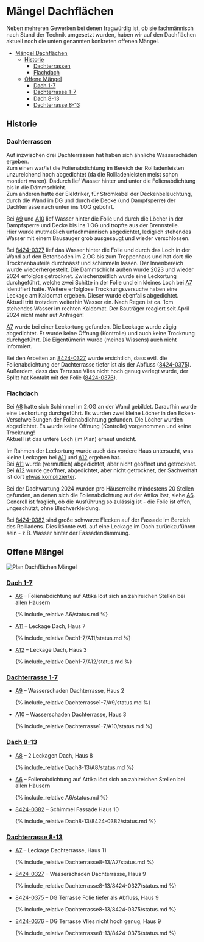 # Mängel Dachflächen

Neben mehreren Gewerken bei denen fragwürdig ist, ob sie fachmännisch
nach Stand der Technik umgesetzt wurden, haben wir auf den Dachflächen aktuell noch die unten genannten konkreten offenen Mängel.

- [Mängel Dachflächen](#mängel-dachflächen)
  - [Historie](#historie)
    - [Dachterrassen](#dachterrassen)
    - [Flachdach](#flachdach)
  - [Offene Mängel](#offene-mängel)
    - [Dach 1-7](#dach-1-7)
    - [Dachterrasse 1-7](#dachterrasse-1-7)
    - [Dach 8-13](#dach-8-13)
    - [Dachterrasse 8-13](#dachterrasse-8-13)

## Historie

### Dachterrassen

Auf inzwischen drei Dachterrassen hat haben sich ähnliche Wasserschäden ergeben.\
Zum einen war/ist die Folienabdichtung im Bereich der Rollladenleisten unzureichend hoch abgedichtet (da die Rollladenleisten meist schon montiert waren). Dadurch lief Wasser hinter und unter die Folienabdichtung bis in die Dämmschicht.\
Zum anderen hatte der Elektriker, für Stromkabel der Deckenbeleuchtung, durch die Wand im DG und durch die Decke (und Dampfsperre) der Dachterrasse nach unten ins 1.OG gebohrt.

Bei [A9] und [A10] lief Wasser hinter die Folie und durch die Löcher in der Dampfsperre und Decke bis ins 1.OG und tropfte aus der Brennstelle.\
Hier wurde mutmaßlich unfachmännisch abgedichtet, lediglich stehendes Wasser mit einem Bausauger grob ausgesaugt und wieder verschlossen.

Bei [8424-0327] lief das Wasser hinter die Folie und durch das Loch in der Wand auf den Betonboden im 2.OG bis zum Treppenhaus und hat dort die Trocknenbauteile durchnässt und schimmeln lassen.
Der Innenbereich wurde wiederhergestellt. Die Dämmschicht außen wurde 2023 und wieder 2024 erfolglos getrocknet. Zwischenzeitlich wurde eine Leckortung durchgeführt, welche zwei Schitte in der Folie und ein kleines Loch bei [A7] identifiert hatte. Weitere erfolglose Trocknungsversuche haben eine Leckage am Kaldomat ergeben. Dieser wurde ebenfalls abgedichtet.\
Aktuell tritt trotzdem weiterhin Wasser ein. Nach Regen ist ca. 1cm stehendes Wasser im rechten Kaldomat. Der Bauträger reagiert seit April 2024 nicht mehr auf Anfragen!

[A7] wurde bei einer Leckortung gefunden. Die Leckage wurde zügig abgedichtet. Er wurde keine Öffnung (Kontrolle) und auch keine Trocknung durchgeführt. Die Eigentümerin wurde (meines Wissens) auch nicht informiert.

Bei den Arbeiten an [8424-0327] wurde ersichtlich, dass evtl. die Folienabdichtung der Dachterrasse tiefer ist als der Abfluss ([8424-0375]).
Außerdem, dass das Terrasse Vlies nicht hoch genug verlegt wurde, der Splitt hat Kontakt mit der Folie ([8424-0376]).

### Flachdach

Bei [A8] hatte sich Schimmel im 2.OG an der Wand gebildet. Daraufhin wurde eine Leckortung durchgeführt. Es wurden zwei kleine Löcher in den Ecken-Verschweißungen der Folienabdichtung gefunden. Die Löcher wurden abgedichtet. Es wurde keine Öffnung (Kontrolle) vorgenommen und keine Trocknung!\
Aktuell ist das untere Loch (im Plan) erneut undicht.

Im Rahmen der Leckortung wurde auch das vordere Haus untersucht, was kleine Leckagen bei [A11] und [A12] ergeben hat.\
Bei [A11] wurde (vermutlich) abgedichtet, aber nicht geöffnet und getrocknet.\
Bei [A12] wurde geöffner, abgedichtet, aber nicht getrocknet, der Sachverhalt ist dort [etwas komplizierter][A12].

Bei der Dachwartung 2024 wurden pro Häuserreihe mindestens 20 Stellen gefunden, an denen sich die Folienabdichtung auf der Attika löst, siehe [A6]. Generell ist fraglich, ob die Ausführung so zulässig ist - die Folie ist offen, ungeschützt, ohne Blechverkleidung.

Bei [8424-0382] sind große schwarze Flecken auf der Fassade im Bereich des Rollladens. Dies könnte evtl. auf eine Leckage im Dach zurückzuführen sein - z.B. Wasser hinter der Fassadendämmung.

## Offene Mängel

![Plan Dachflächen Mängel](Plan_Mängel_WEG_small.jpg)

### [Dach 1-7]

- [A6] &ndash; Folienabdichtung auf Attika löst sich an zahlreichen Stellen bei allen Häusern

  {% include_relative A6/status.md %}

- [A11] &ndash; Leckage Dach, Haus 7

  {% include_relative Dach1-7/A11/status.md %}

- [A12] &ndash; Leckage Dach, Haus 3

  {% include_relative Dach1-7/A12/status.md %}

### [Dachterrasse 1-7]

- [A9] &ndash; Wasserschaden Dachterrasse, Haus 2

  {% include_relative Dachterrasse1-7/A9/status.md %}

- [A10] &ndash; Wasserschaden Dachterrasse, Haus 3

  {% include_relative Dachterrasse1-7/A10/status.md %}

### [Dach 8-13]

- [A8] &ndash; 2 Leckagen Dach, Haus 8

  {% include_relative Dach8-13/A8/status.md %}

- [A6] &ndash; Folienabdichtung auf Attika löst sich an zahlreichen Stellen bei allen Häusern

  {% include_relative A6/status.md %}

- [8424-0382] &ndash; Schimmel Fassade Haus 10

  {% include_relative Dach8-13/8424-0382/status.md %}

### [Dachterrasse 8-13]

- [A7] &ndash; Leckage Dachterrasse, Haus 11

  {% include_relative Dachterrasse8-13/A7/status.md %}

- [8424-0327] &ndash; Wasserschaden Dachterrasse, Haus 9

  {% include_relative Dachterrasse8-13/8424-0327/status.md %}

- [8424-0375] &ndash; DG Terrasse Folie tiefer als Abfluss, Haus 9

  {% include_relative Dachterrasse8-13/8424-0375/status.md %}

- [8424-0376] &ndash; DG Terrasse Vlies nicht hoch genug, Haus 9

  {% include_relative Dachterrasse8-13/8424-0376/status.md %}

[Dach 1-7]: Dach1-7/index.md
[Dach 8-13]: Dach1-13/index.md
[Dachterrasse 1-7]: Dachterrasse1-7/index.md
[Dachterrasse 8-13]: Dachterrasse1-13/index.md
[A6]: A6/index.md
[A11]: Dach1-7/A11/index.md
[A12]: Dach1-7/A12/index.md
[A9]: Dachterrasse1-7/A9/index.md
[A10]: Dachterrasse1-7/A10/index.md
[A8]: Dach8-13/A8/index.md
[8424-0382]: Dach8-13/8424-0382/index.md
[A7]: Dachterrasse8-13/A7/index.md
[8424-0327]: Dachterrasse8-13/8424-0327/index.md
[8424-0375]: Dachterrasse8-13/8424-0375/index.md
[8424-0376]: Dachterrasse8-13/8424-0376/index.md
